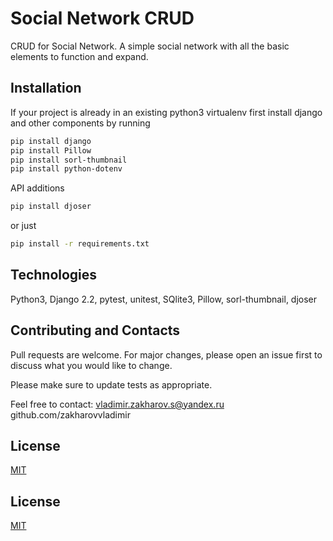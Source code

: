 # Social Network CRUD

CRUD for Social Network. A simple social network with all the basic elements to function and expand.

## Installation

If your project is already in an existing python3 virtualenv first install django and other components by running

```bash
pip install django
pip install Pillow
pip install sorl-thumbnail
pip install python-dotenv
```
API additions

```bash
pip install djoser
```

or just

```bash
pip install -r requirements.txt
```


## Technologies

Python3, Django 2.2, pytest, unitest, SQlite3, Pillow, sorl-thumbnail, djoser

## Contributing and Contacts

Pull requests are welcome. For major changes, please open an issue first
to discuss what you would like to change.

Please make sure to update tests as appropriate.

Feel free to contact: vladimir.zakharov.s@yandex.ru
github.com/zakharovvladimir

## License
[MIT](https://choosealicense.com/licenses/mit/)

## License

[MIT](https://choosealicense.com/licenses/mit/)
